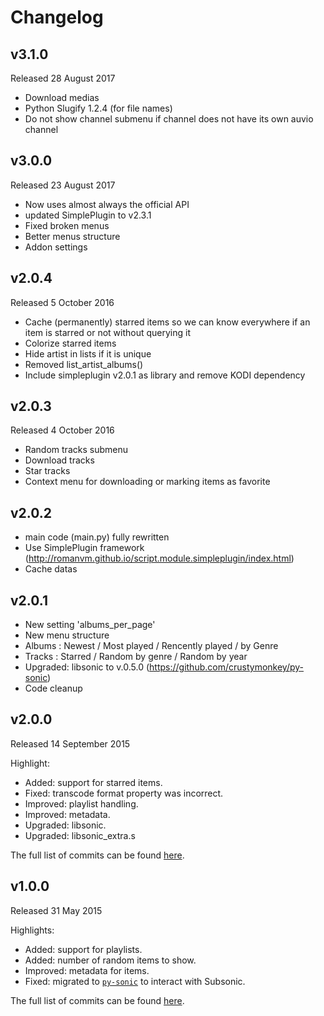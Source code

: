 # Changelog

## v3.1.0
Released 28 August 2017
* Download medias
* Python Slugify 1.2.4 (for file names)
* Do not show channel submenu if channel does not have its own auvio channel

## v3.0.0
Released 23 August 2017
* Now uses almost always the official API
* updated SimplePlugin to v2.3.1
* Fixed broken menus
* Better menus structure
* Addon settings

## v2.0.4
Released 5 October 2016
* Cache (permanently) starred items so we can know everywhere if an item is starred or not without querying it
* Colorize starred items
* Hide artist in lists if it is unique
* Removed list_artist_albums()
* Include simpleplugin v2.0.1 as library and remove KODI dependency

## v2.0.3
Released 4 October 2016
* Random tracks submenu
* Download tracks
* Star tracks
* Context menu for downloading or marking items as favorite

## v2.0.2
* main code (main.py) fully rewritten
* Use SimplePlugin framework (http://romanvm.github.io/script.module.simpleplugin/index.html)
* Cache datas

## v2.0.1
* New setting 'albums_per_page'
* New menu structure
* Albums : Newest / Most played / Rencently played / by Genre
* Tracks : Starred / Random by genre / Random by year
* Upgraded: libsonic to v.0.5.0 (https://github.com/crustymonkey/py-sonic)
* Code cleanup

## v2.0.0
Released 14 September 2015

Highlight:
* Added: support for starred items.
* Fixed: transcode format property was incorrect.
* Improved: playlist handling.
* Improved: metadata.
* Upgraded: libsonic.
* Upgraded: libsonic_extra.s

The full list of commits can be found [here](https://github.com/rembo10/headphones/compare/v1.0.0...v2.0.0).

## v1.0.0
Released 31 May 2015

Highlights:
* Added: support for playlists.
* Added: number of random items to show.
* Improved: metadata for items.
* Fixed: migrated to [`py-sonic`](https://github.com/crustymonkey/py-sonic) to interact with Subsonic.

The full list of commits can be found [here](https://github.com/rembo10/headphones/compare/ff86dfa49f914a18233dee295df74b73a70200e8...v1.0.0).

